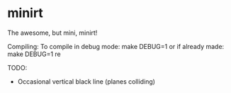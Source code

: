 # minirt
The awesome, but mini, minirt!

Compiling:
	To compile in debug mode:
		make DEBUG=1
	or if already made:
		make DEBUG=1 re

TODO:
 * Occasional vertical black line (planes colliding)